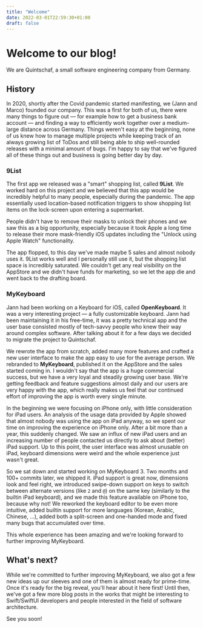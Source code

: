 ```yaml
---
title: "Welcome"
date: 2022-03-01T22:59:30+01:00
draft: false
---
```


# Welcome to our blog!
We are Quintschaf, a small software engineering company from Germany.

## History
In 2020, shortly after the Covid pandemic started manifesting, we (Jann and Marco) founded our company.
This was a first for both of us, there were many things to figure out &mdash; for example how to get a business bank account &mdash; and finding a way to efficiently work together over a medium-large distance across Germany. Things weren't easy at the beginning, none of us knew how to manage multiple projects while keeping track of an always growing list of ToDos and still being able to ship well-rounded releases with a minimal amount of bugs. I'm happy to say that we've figured all of these things out and business is going better day by day.

### 9List
The first app we released was a "smart" shopping list, called __9List__. We worked hard on this project and we believed that this app would be incredibly helpful to many people, especially during the pandemic. The app essentially used location-based notification triggers to show shopping list items on the lock-screen upon entering a supermarket.

People didn't have to remove their masks to unlock their phones and we saw this as a big opportunity, especially because it took Apple a long time to release their more mask-friendly iOS updates including the "Unlock using Apple Watch" functionality.

The app flopped, to this day we've made maybe 5 sales and almost nobody uses it. 9List works well and I personally still use it, but the shopping list space is incredibly saturated. We couldn't get any real visibility on the AppStore and we didn't have funds for marketing, so we let the app die and went back to the drafting board.

### MyKeyboard
Jann had been working on a Keyboard for iOS, called __OpenKeyboard__. It was a very interesting project &mdash; a fully customizable keyboard. Jann had been maintaining it in his free-time, it was a pretty technical app and the user base consisted mostly of tech-savvy people who knew their way around complex software. After talking about it for a few days we decided to migrate the project to Quintschaf.

We rewrote the app from scratch, added many more features and crafted a new user interface to make the app easy to use for the average person. We rebranded to __MyKeyboard__, published it on the AppStore and the sales started coming in. I wouldn't say that the app is a huge commercial success, but we have a very loyal and steadily growing user base. We're getting feedback and feature suggestions almost daily and our users are very happy with the app, which really makes us feel that our continued effort of improving the app is worth every single minute.

In the beginning we were focusing on iPhone only, with little consideration for iPad users. An analysis of the usage data provided by Apple showed that almost nobody was using the app on iPad anyway, so we spent our time on improving the experience on iPhone only. After a bit more than a year, this suddenly changed. We saw an influx of new iPad users and an increasing number of people contacted us directly to ask about (better) iPad support. Up to this point, the user interface was almost unusable on iPad, keyboard dimensions were weird and the whole experience just wasn't great.

So we sat down and started working on MyKeyboard 3. Two months and 100+ commits later, we shipped it. iPad support is great now, dimensions look and feel right, we introduced swipe-down support on keys to switch between alternate versions (like `2` and `@`) on the same key (similarly to the builtin iPad keyboard), and we made this feature available on iPhone too, because why not! We reworked the keyboard editor to be even more intuitive, added builtin support for more languages (Korean, Arabic, Chinese, ...), added both a split-screen and one-handed mode and fixed many bugs that accumulated over time.

This whole experience has been amazing and we're looking forward to further improving MyKeyboard.

## What's next?
While we're committed to further improving MyKeyboard, we also got a few new ideas up our sleeves and one of them is almost ready for prime-time. Once it's ready for the big reveal, you'll hear about it here first! Until then, we've got a few more blog posts in the works that might be interesting to Swift/SwiftUI developers and people interested in the field of software architecture.

See you soon!